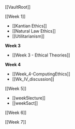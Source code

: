 [[VaultRoot]]

[[Week 1]]
- [[Kantian Ethics]]
- [[Natural Law Ethics]]
- [[Utilitarianism]]

**Week 3**
- [[Week 3 - Ethical Theories]]

**Week 4**
- [[Week_4-ComputingEthics]]
- [[Wk_IV_discussion]]

[[Week 5]]
- [[week5lecture]]
- [[week5act]]

[[Week 6]]

[[Week 7]]